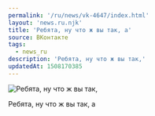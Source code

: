 ```yaml
---
permalink: '/ru/news/vk-4647/index.html'
layout: 'news.ru.njk'
title: 'Ребята, ну что ж вы так, а'
source: ВКонтакте
tags:
  - news_ru
description: 'Ребята, ну что ж вы так,'
updatedAt: 1508170385
---
```

![Ребята, ну что ж вы так,](https://sun9-52.userapi.com/impf/c840122/v840122189/34c10/bA6NdeJ3VNw.jpg?size=720x960&quality=96&proxy=1&sign=31685db5e15e9c117a159945d33e70ff&c_uniq_tag=-N29jE6aTspLkGWQ1DdSCY3d381x3HaT1t5CDTHNoY8&type=album)

Ребята, ну что ж вы так, а
